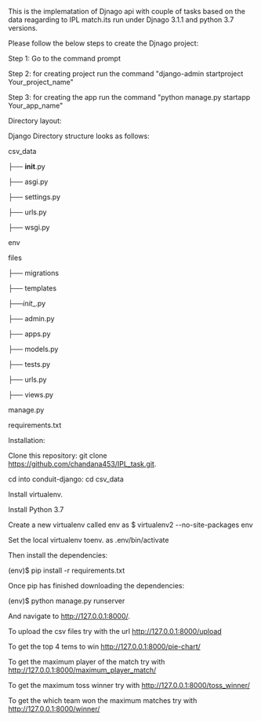 
This is the implematation of Djnago api with couple of tasks based on the data reagarding to IPL match.its run under Djnago 3.1.1 and python 3.7 versions.

Please follow the below steps to create the Djnago project:


Step 1: Go to the command prompt

Step 2: for creating project run the command  "django-admin startproject Your_project_name"

Step 3: for creating the app run the command "python manage.py startapp Your_app_name"


Directory layout:

Django Directory structure looks as follows:

csv_data

├──  __init__.py

├──  asgi.py

├──  settings.py

├──  urls.py

├──  wsgi.py

env

files

├──   migrations

├──   templates

├──_init__.py

├──   admin.py

├──  apps.py

├──  models.py

├──  tests.py

├──  urls.py

├──  views.py

manage.py

requirements.txt


Installation:

Clone this repository: git clone https://github.com/chandana453/IPL_task.git.

cd into conduit-django: cd csv_data

Install virtualenv.

Install Python 3.7

Create a new virtualenv called env as $ virtualenv2 --no-site-packages env

Set the local virtualenv toenv. as   .env/bin/activate



Then install the dependencies:

(env)$ pip install -r requirements.txt

Once pip has finished downloading the dependencies:

(env)$ python manage.py runserver

And navigate to http://127.0.0.1:8000/.

To upload the csv files try with the url http://127.0.0.1:8000/upload

To get the top 4  tems to win http://127.0.0.1:8000/pie-chart/ 

To get the maximum player of the match try with http://127.0.0.1:8000/maximum_player_match/

To get the maximum toss winner try with  http://127.0.0.1:8000/toss_winner/

To get the which team won the maximum matches try with http://127.0.0.1:8000/winner/ 














